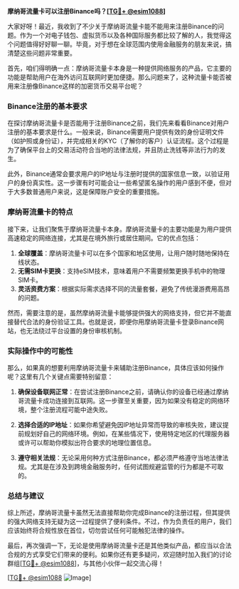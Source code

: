 **摩纳哥流量卡可以注册Binance吗？[[TG💪+ @esim1088](https://t.me/s/esim1088)]**

大家好呀！最近，我收到了不少关于摩纳哥流量卡能不能用来注册Binance的问题。作为一个对电子钱包、虚拟货币以及各种国际服务都比较了解的人，我觉得这个问题值得好好聊一聊。毕竟，对于想在全球范围内使用金融服务的朋友来说，搞清楚这些问题非常重要。

首先，咱们得明确一点：摩纳哥流量卡本身是一种提供网络服务的产品，它主要的功能是帮助用户在海外访问互联网时更加便捷。那么问题来了，这种流量卡能否被用来注册像Binance这样的加密货币交易平台呢？

### Binance注册的基本要求

在探讨摩纳哥流量卡是否能用于注册Binance之前，我们先来看看Binance对用户注册的基本要求是什么。一般来说，Binance需要用户提供有效的身份证明文件（如护照或身份证），并完成相关的KYC（了解你的客户）认证流程。这个过程是为了确保平台上的交易活动符合当地的法律法规，并且防止洗钱等非法行为的发生。

此外，Binance通常会要求用户的IP地址与注册时提供的国家信息一致，以验证用户的身份真实性。这一步骤有时可能会让一些希望匿名操作的用户感到不便，但对于大多数普通用户来说，这是保障账户安全的重要措施。

### 摩纳哥流量卡的特点

接下来，让我们聚焦于摩纳哥流量卡本身。摩纳哥流量卡的主要功能是为用户提供高速稳定的网络连接，尤其是在境外旅行或居住期间。它的优点包括：

1. **全球覆盖**：摩纳哥流量卡可以在多个国家和地区使用，让用户随时随地保持在线状态。
2. **无需SIM卡更换**：支持eSIM技术，意味着用户不需要频繁更换手机中的物理SIM卡。
3. **灵活资费方案**：根据实际需求选择不同的流量套餐，避免了传统漫游费用高昂的问题。

然而，需要注意的是，虽然摩纳哥流量卡能够提供强大的网络支持，但它并不能直接替代合法的身份验证工具。也就是说，即便你用摩纳哥流量卡登录Binance网站，也无法绕过平台设置的身份审核机制。

### 实际操作中的可能性

那么，如果真的想要利用摩纳哥流量卡来辅助注册Binance，具体应该如何操作呢？这里有几个关键点需要特别留意：

1. **确保设备联网正常**：在尝试注册Binance之前，请确认你的设备已经通过摩纳哥流量卡成功连接到互联网。这一步骤至关重要，因为如果没有稳定的网络环境，整个注册流程可能中途失败。
   
2. **选择合适的IP地址**：如果你希望避免因IP地址异常而导致的审核失败，建议提前规划好自己的网络环境。例如，在某些情况下，使用特定地区的代理服务器或许可以帮助你模拟出符合要求的地理位置信息。

3. **遵守相关法规**：无论采用何种方式注册Binance，都必须严格遵守当地法律法规。尤其是在涉及到跨境金融服务时，任何试图规避监管的行为都是不可取的。

### 总结与建议

综上所述，摩纳哥流量卡虽然无法直接帮助你完成Binance的注册过程，但其提供的强大网络支持无疑为这一过程提供了便利条件。不过，作为负责任的用户，我们应该始终将合规性放在首位，切勿尝试任何可能触犯法律的操作。

最后，再次强调一下，无论是使用摩纳哥流量卡还是其他类似产品，都应当以合法合规的方式享受它们带来的便利。如果你还有更多疑问，欢迎随时加入我们的讨论群组[[TG💪+ @esim1088](https://t.me/s/esim1088)]，与其他小伙伴一起交流心得！

[[TG💪+ @esim1088](https://t.me/s/esim1088) ![Image](https://i.postimg.cc/4NQfJmqS/Snipaste-2025-05-13-00-14-12.png)]